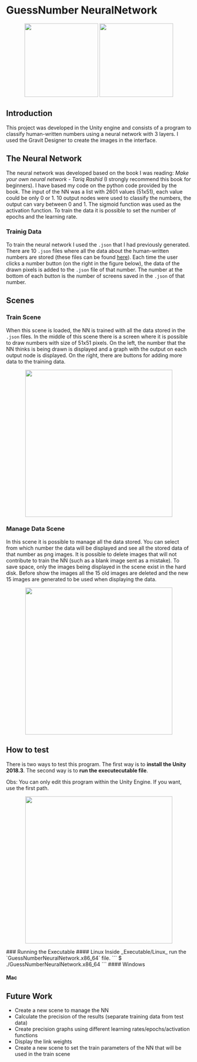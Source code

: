 # GuessNumber NeuralNetwork
<p align="center">
 <img src="https://github.com/Brenocq/GuessNumber-NeuralNetwork/blob/master/Images/TrainScene5.png" height="200">
 <img src="https://github.com/Brenocq/GuessNumber-NeuralNetwork/blob/master/Images/TrainScene2.png" height="200">
</p>

## Introduction
This project was developed in the Unity engine and consists of a program to classify human-written numbers using a neural network with 3 layers. I used the Gravit Designer to create the images in the interface.

## The Neural Network
The neural network was developed based on the book I was reading: _Make your own neural network - Tariq Rashid_ (I strongly recommend this book for beginners). I have based my code on the python code provided by the book. The input of the NN was a list with 2601 values (51x51), each value could be only 0 or 1. 10 output nodes were used to classify the numbers, the output can vary between 0 and 1. The sigmoid function was used as the activation function.
To train the data it is possible to set the number of epochs and the learning rate.

### Trainig Data
To train the neural network I used the `.json` that I had previously generated. There are 10 `.json` files where all the data about the human-written numbers are stored (these files can be found [here](https://github.com/Brenocq/GuessNumber-NeuralNetwork/tree/master/Unity/GuessNumber/Assets/Resources)). Each time the user clicks a number button (on the right in the figure below), the data of the drawn pixels is added to the `.json` file of that number. The number at the bottom of each button is the number of screens saved in the `.json` of that number.

## Scenes
### Train Scene
When this scene is loaded, the NN is trained with all the data stored in the `.json` files. In the middle of this scene there is a screen where it is possible to draw numbers with size of 51x51 pixels. On the left, the number that the NN thinks is being drawn is displayed and a graph with the output on each output node is displayed. On the right, there are buttons for adding more data to the training data.
<p align="center">
 <img src="https://github.com/Brenocq/GuessNumber-NeuralNetwork/blob/master/Images/TrainScene3.png" height="400">
</p>

### Manage Data Scene
In this scene it is possible to manage all the data stored. You can select from which number the data will be displayed and see all the stored data of that number as png images. It is possible to delete images that will not contribute to train the NN (such as a blank image sent as a mistake).
To save space, only the images being displayed in the scene exist in the hard disk. Before show the images all the 15 old images are deleted and the new 15 images are generated to be used when displaying the data.
<p align="center">
 <img src="https://github.com/Brenocq/GuessNumber-NeuralNetwork/blob/master/Images/ManageData7.png" height="400">
</p>

## How to test
There is two ways to test this program. The first way is to **install the Unity 2018.3**. The second way is to **run the executecutable file**.

Obs: You can only edit this program within the Unity Engine. If you want, use the first path.
<p align="center">
 <img src="https://github.com/Brenocq/GuessNumber-NeuralNetwork/blob/master/Images/UnityInterface.png" height="400">
</p>
### Running the Executable
#### Linux
Inside _Executable/Linux_ run the `GuessNumberNeuralNetwork.x86_64` file.
```
$ ./GuessNumberNeuralNetwork.x86_64
```
#### Windows

#### Mac

## Future Work
 - Create a new scene to manage the NN
  - Calculate the precision of the results (separate training data from test data)
  - Create precision graphs using different learning rates/epochs/activation functions
  - Display the link weights
 - Create a new scene to set the train parameters of the NN that will be used in the train scene
